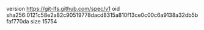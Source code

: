 version https://git-lfs.github.com/spec/v1
oid sha256:0121c58e2a82c90519778dacd8315a810f13ce0c00c6a9138a32db5bfaf770da
size 15754
